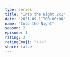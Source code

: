 ```yaml
--- 
type: series 
title: "Into the Night 2x1" 
date: "2021-09-11T00:00:00" 
name: "Into the Night" 
season: 2 
episode: 1 
rating: 3 
ratingEmoji: "⭐️⭐️⭐️" 
share: false 
---
```

